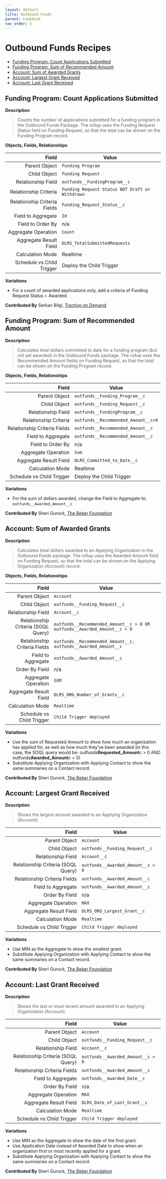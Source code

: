 ```yaml
---
layout: default
title: Outbound Funds
parent: Cookbook
nav_order: 5
---
```

# Outbound Funds Recipes
* [Funding Program: Count Applications Submitted](#funding-program-count-applications-submitted)
* [Funding Program: Sum of Recommended Amount](#funding-program-sum-of-recommended-amount)
* [Account: Sum of Awarded Grants](#account-sum-of-awarded-grants)
* [Account: Largest Grant Received](#account-largest-grant-received)
* [Account: Last Grant Received](#account-last-grant-received)

## Funding Program: Count Applications Submitted

**Description**

> Counts the number of applications submitted for a funding program in the Outbound Funds Package. The rollup uses the Funding Request Status field on Funding Request, so that the total can be shown on the Funding Program record.

**Objects, Fields, Relationships**

|                        Field | Value                                           |
| ---------------------------: | ----------------------------------------------- |
|                Parent Object | `Funding Program`                               |
|                 Child Object | `Funding Request`                               |
|           Relationship Field | `outfunds__FundingProgram__c`                   |
|        Relationship Criteria | `Funding Request Status NOT Draft or Withdrawn` |
| Relationship Criteria Fields | `Funding_Request_Status__c`                     |
|           Field to Aggregate | `Id`                                            |
|            Field to Order By | n/a                                             |
|          Aggregate Operation | `Count`                                         |
|       Aggregate Result Field | `DLRS_TotalSubmittedRequests`                   |
|             Calculation Mode | Realtime                                        |
|    Schedule vs Child Trigger | Deploy the Child Trigger                        |

**Variations**

- For a count of awarded applications only, add a criteria of Funding Request Status = Awarded.

**Contributed By** Serkan Bilgi, [Traction on Demand](https://www.tractionondemand.com/)

## Funding Program: Sum of Recommended Amount

**Description**

> Calculates total dollars committed to date for a funding program (but not yet awarded) in the Outbound Funds package. The rollup uses the Recommended Amount fields on Funding Request, so that the total can be shown on the Funding Program record.

**Objects, Fields, Relationships**

|                        Field | Value                               |
| ---------------------------: | ----------------------------------- |
|                Parent Object | `outfunds__Funding_Program__c`      |
|                 Child Object | `outfunds__Funding_Request__c`      |
|           Relationship Field | `outfunds__FundingProgram__c`       |
|        Relationship Criteria | `outfunds__Recommended_Amount__c>0` |
| Relationship Criteria Fields | `outfunds__Recommended_Amount__c`   |
|           Field to Aggregate | `outfunds__Recommended_Amount__c`   |
|            Field to Order By | n/a                                 |
|          Aggregate Operation | `Sum`                               |
|       Aggregate Result Field | `DLRS_Committed_to_Date__c`         |
|             Calculation Mode | Realtime                            |
|    Schedule vs Child Trigger | Deploy the Child Trigger            |

**Variations**

- For the sum of dollars awarded, change the Field to Aggregate to: `outfunds__Awarded_Amount__c`

**Contributed By** Sheri Gurock, [The Beker Foundation](https://thebekerfoundation.org/)

## Account: Sum of Awarded Grants

**Description**

> Calculates total dollars awarded to an Applying Organization in the Outbound Funds package. The rollup uses the Awarded Amount field on Funding Request, so that the total can be shown on the Applying Organization (Account) record.

**Objects, Fields, Relationships**

|                        Field | Value                               |
| ---------------------------: | ----------------------------------- |
| Parent Object                      | `Account`                                                                |
| Child Object                       | `outfunds__Funding_Request__c`                                           |
| Relationship Field                 | `Account__c`                                                             |
| Relationship Criteria (SOQL Query) | `outfunds__Recommended_Amount__c > 0 OR outfunds__Awarded_Amount__c > 0` |
| Relationship Criteria Fields       | `outfunds__Recommended_Amount__c, outfunds__Awarded_Amount__c`           |
| Field to Aggregate                 | `outfunds__Awarded_Amount__c`                                            |
| Order By Field                     | n/a                                                                      |
| Aggregate Operation                | `SUM`                                                                    |
| Aggregate Result Field             | `DLRS_ORG_Number_of_Grants__c`                                           |
| Calculation Mode                   | `Realtime`                                                               |
| Schedule vs Child Trigger          | `Child Trigger deployed`                                                 |

**Variations**

- Use the sum of Requested Amount to show how much an organization has applied for, as well as how much they’ve been awarded (in this case, the SOQL query would be: outfunds**Requested_Amount**c > 0 AND outfunds**Awarded_Amount**c = 0)
- Substitute Applying Organization with Applying Contact to show the same summaries on a Contact record.

**Contributed By**
Sheri Gurock, [The Beker Foundation](https://thebekerfoundation.org/)

## Account: Largest Grant Received

**Description**

> Shows the largest amount awarded to an Applying Organization (Account).

|                        Field | Value                               |
| ---------------------------: | ----------------------------------- |
| Parent Object                      | `Account`                         |
| Child Object                       | `outfunds__Funding_Request__c`    |
| Relationship Field                 | `Account__c`                      |
| Relationship Criteria (SOQL Query) | `outfunds__Awarded_Amount__c > 0` |
| Relationship Criteria Fields       | `outfunds__Awarded_Amount__c`     |
| Field to Aggregate                 | `outfunds__Awarded_Amount__c`     |
| Order By Field                     | n/a                               |
| Aggregate Operation                | `MAX`                             |
| Aggregate Result Field             | `DLRS_ORG_Largest_Grant__c`       |
| Calculation Mode                   | `Realtime`                        |
| Schedule vs Child Trigger          | `Child Trigger deployed`          |

**Variations**

- Use MIN as the Aggregate to show the smallest grant.
- Substitute Applying Organization with Applying Contact to show the same summaries on a Contact record.

**Contributed By**
Sheri Gurock, [The Beker Foundation](https://thebekerfoundation.org/)

## Account: Last Grant Received

**Description**

> Shows the last or most recent amount awarded to an Applying Organization (Account).

|                        Field | Value                               |
| ---------------------------: | ----------------------------------- |
| Parent Object                      | `Account`                         |
| Child Object                       | `outfunds__Funding_Request__c`    |
| Relationship Field                 | `Account__c`                      |
| Relationship Criteria (SOQL Query) | `outfunds__Awarded_Amount__c > 0` |
| Relationship Criteria Fields       | `outfunds__Awarded_Amount__c`     |
| Field to Aggregate                 | `outfunds__Awarded_Date__c`       |
| Order By Field                     | n/a                               |
| Aggregate Operation                | `MAX`                             |
| Aggregate Result Field             | `DLRS_Date_of_Last_Grant__c`      |
| Calculation Mode                   | `Realtime`                        |
| Schedule vs Child Trigger          | `Child Trigger deployed`          |

**Variations**

- Use MIN as the Aggregate to show the date of the first grant.
- Use Application Date instead of Awarded Date to show when an organization first or most recently applied for a grant.
- Substitute Applying Organization with Applying Contact to show the same summaries on a Contact record.

**Contributed By**
Sheri Gurock, [The Beker Foundation](https://thebekerfoundation.org/)
